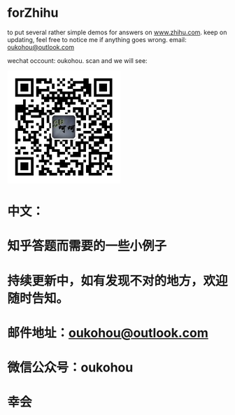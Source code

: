 # forZhihu
to put several rather simple demos for answers on www.zhihu.com.
keep on updating, feel free to notice me if anything goes wrong.
email: oukohou@outlook.com

wechat occount: oukohou.
scan and we will see:

![image](https://github.com/oukohou/python_opencvSamples/blob/master/oukohou258.jpg?raw=true)

# 中文：
# 知乎答题而需要的一些小例子
# 持续更新中，如有发现不对的地方，欢迎随时告知。
# 邮件地址：oukohou@outlook.com
# 微信公众号：oukohou
# 幸会
